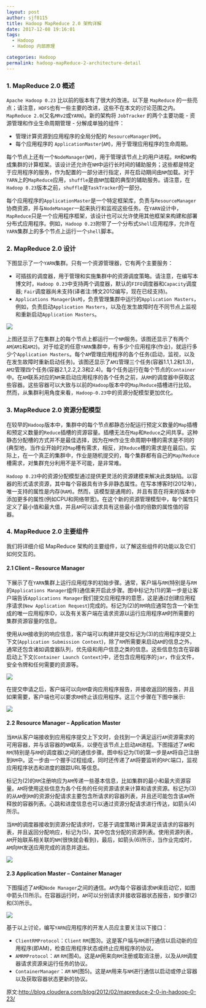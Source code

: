 ```yaml
---
layout: post
author: sjf0115
title: Hadoop MapReduce 2.0 架构详解
date: 2017-12-08 19:16:01
tags:
  - Hadoop
  - Hadoop 内部原理

categories: Hadoop
permalink: hadoop-mapReduce-2-architecture-detail
---
```


### 1. MapReduce 2.0 概述

`Apache Hadoop 0.23` 比以前的版本有了很大的改进。以下是 `MapReduce` 的一些亮点；请注意，`HDFS`也有一些主要的改进，这些不在本文的讨论范围之内。`MapReduce 2.0`(又名`MRv2`或`YARN`)。新的架构将 `JobTracker` 的两个主要功能 - 资源管理和作业生命周期管理 - 分解成单独的组件：
- 管理计算资源到应用程序的全局分配的 `ResourceManager`(`RM`)。
- 每个应用程序的 `ApplicationMaster`(`AM`)，用于管理应用程序的生命周期。

每个节点上还有一个`NodeManager`(`NM`)，用于管理该节点上的用户进程。`RM`和`NM`构成集群的计算框架。该设计还允许在`NM`中运行长时间的辅助服务；这些都是特定于应用程序的服务，作为配置的一部分进行指定，并在启动期间由`NM`加载。对于`YARN`上的`MapReduce`应用，`shuffle`是由`NM`加载的典型的辅助服务。请注意，在`Hadoop 0.23`版本之前，`shuffle`是`TaskTracker`的一部分。

每个应用程序的`ApplicationMaster`是一个特定框架库，负责与`ResourceManager`协商资源，并与`NodeManager`一起来执行和监视这些任务。在`YARN`设计中，`MapReduce`只是一个应用程序框架，该设计也可以允许使用其他框架来构建和部署分布式应用程序。例如，`Hadoop 0.23`附带了一个分布式`Shell`应用程序，允许在`YARN`集群上的多个节点上运行一个`shell`脚本。

### 2. MapReduce 2.0 设计

下图显示了一个`YARN`集群。只有一个资源管理器，它有两个主要服务：
- 可插拔的调度器，用于管理和实施集群中的资源调度策略。请注意，在编写本博文时，`Hadoop 0.23`中支持两个调度器，默认的`FIFO`调度器和`Capacity`调度器; `Fair`调度器尚未支持(译者注:博文2012编写，现在已经支持)。
- `Applications Manager`(`AsM`)，负责管理集群中运行的`Application Masters`，例如，负责启动`Application Masters`，以及在发生故障时在不同节点上监视和重新启动`Application Masters`。

![](img-hadoop-mapReduce-2-architecture-detail-1.png)

上图还显示了在集群上的每个节点上都运行一个`NM`服务。该图还显示了有两个`AM`(`AM1`和`AM2`)。对于给定的任意`YARN`集群中，有多少个应用程序(作业)，就运行多少个`Application Masters`。每个`AM`管理应用程序的各个任务(启动，监视，以及在发生故障时重新启动任务)。该图还显示了`AM1`管理三个任务(容器1.1,1.2和1.3)，`AM2`管理四个任务(容器2.1,2.2,2.3和2.4)。每个任务运行在每个节点的`Container`中。在`AM`联系对应的`NM`来启动应用程序的各个任务之前，从`RM`的调度器中获取这些容器。这些容器可以大致与以前的`Hadoop`版本中的`Map`/`Reduce`插槽进行比较。然而，从集群利用角度来看，`Hadoop-0.23`中的资源分配模型更加优化。

### 3. MapReduce 2.0 资源分配模型

在较早的`Hadoop`版本中，集群中的每个节点都静态分配运行预定义数量的`Map`插槽和预定义数量的`Reduce`插槽的资源容量。插槽无法在`Map`和`Reduce`之间共享。这种静态分配槽的方式并不是最佳选择，因为在`MR`作业生命周期中槽的需求是不同的(典型地，当作业开始时对`Map`槽有需求，相反，对`Reduce`槽的需求是在最后)。实际上，在一个真正的集群中，作业是随机提交的，每个集群都有自己的`Map`/`Reduce`槽需求，对集群充分利用不是不可能，是非常难。

`Hadoop 0.23`中的资源分配模型通过提供更灵活的资源建模来解决此类缺陷。以容器的形式请求资源，其中每个容器具有许多非静态属性。在写本博客时(2012年)，唯一支持的属性是内存(`RAM`)。然而，该模型是通用的，并且有意在将来的版本中添加更多的属性(例如CPU和网络带宽)。在这个新的资源管理模型中，每个属性只定义了最小值和最大值，并且`AM`可以请求具有这些最小值的倍数的属性值的容器。

### 4. MapReduce 2.0 主要组件

我们将详细介绍 MapReduce 架构的主要组件，以了解这些组件的功能以及它们如何交互的。

#### 2.1 Client – Resource Manager

下展示了在`YARN`集群上运行应用程序的初始步骤。通常，客户端与`RM`(特别是与`RM`的`Applications Manager`组件)通信来开启此步骤。图中标记为(1)的第一步是让客户端告诉`Applications Manager`我们提交应用程序的意愿，这是通过创建应用程序请求(`New Application Request`)完成的。标记为(2)的`RM`响应通常包含一个新生成的唯一应用程序ID，以及有关客户端在请求资源以运行应用程序`AM`时所需要的集群资源容量的信息。

使用从`RM`接收到的响应信息，客户端可以构建并提交标记为(3)的应用程序提交上下文(`Application Submission Context`)，除了`RM`所需要来启动`AM`的信息之外，通常还包含诸如调度器队列，优先级和用户信息之类的信息。这些信息包含在容器启动上下文(`Container Launch Context`)中，还包含应用程序的`jar`，作业文件，安全令牌和任何需要的资源等。

![](img-hadoop-mapReduce-2-architecture-detail-2.png)

在提交申请之后，客户端可以向`RM`查询应用程序报告，并接收返回的报告，并且如果需要，客户端也可以要求`RM`终止该应用程序。这三个步骤在下图中展示:

![](img-hadoop-mapReduce-2-architecture-detail-3.png)

#### 2.2 Resource Manager – Application Master

当`RM`从客户端接收到应用程序提交上下文时，会找到一个满足运行`AM`资源需求的可用容器，并与该容器的`NM`联系，以便在该节点上启动`AM`进程。下图描述了`AM`和`RM`(特别是与`RM`的调度器)之间的通信步骤。图中标记为(1)的第一步是`AM`将自己注册到`RM`中。这一步由一个握手过程组成，同时还传递了`AM`将要监听的`RPC`端口，监视应用程序状态和进度的跟踪URL等信息。

标记为(2)的`RM`注册响应为`AM`传递一些基本信息，比如集群的最小和最大资源容量。`AM`将使用这些信息为各个任务的任何资源请求来计算和请求资源。标记为(3)的从`AM`到`RM`的资源分配请求主要包含所请求的容器列表，并且还可能包含该`AM`所释放的容器列表。心跳和进度信息也可以通过资源分配请求进行传达，如箭头(4)所示。

当`RM`的调度器接收到资源分配请求时，它基于调度策略计算满足该请求的容器列表，并且返回分配响应，标记为(5)，其中包含分配的资源列表。使用资源列表，`AM`开始联系相关联的`NM`(很快就会看到)，最后，如箭头(6)所示，当作业完成时，`AM`向`RM`发送应用完成的消息并退出。

![](img-hadoop-mapReduce-2-architecture-detail-4.png)

#### 2.3 Application Master – Container Manager

下图描述了`AM`和`Node Manager`之间的通信。`AM`为每个容器请求`NM`来启动它，如图中箭头(1)所示。在容器运行时，`AM`可以分别请求并接收容器状态报告，如步骤(2)和(3)所示。

![](img-hadoop-mapReduce-2-architecture-detail-5.png)

基于以上讨论，编写`YARN`应用程序的开发人员应主要关注以下接口：
- `ClientRMProtocol`：`Client` `RM`(图3)。这是客户端与`RM`进行通信以启动新的应用程序(即AM)，检查应用程序状态或终止应用程序的协议。
- `AMRMProtocol`：`AM` `RM`(图4)。这是`AM`用来向`RM`注册或取消注册，以及从`RM`调度器请求资源来运行任务的协议。
- `ContainerManager`：`AM` `NM`(图5)。这是`AM`用来与`NM`进行通信以启动或停止容器以及获取容器状态更新的协议。

原文:http://blog.cloudera.com/blog/2012/02/mapreduce-2-0-in-hadoop-0-23/
